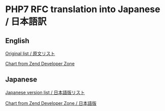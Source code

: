 # PHP7 RFC translation into Japanese / 日本語訳

## English

[Original list / 原文リスト](rfc_php7.md)

[Chart from Zend Developer Zone](chart.md)

## Japanese

[Japanese version list / 日本語版リスト](ja/rfc_php7.md)

[Chart from Zend Developer Zone / 日本語版](ja/chart.md)

